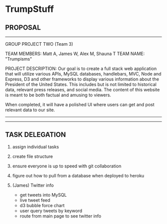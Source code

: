 # TrumpStuff

PROPOSAL 
----------------------------------------------------------------------------------------------------------------------------
----------------------------------------------------------------------------------------------------------------------------

GROUP PROJECT TWO (Team 3)


TEAM MEMBERS: Matt A, James W, Alex M, Shauna T
TEAM NAME: "Trumpisms"

PROJECT DESCRIPTION:
Our goal is to create a full stack web application that will utilize various APIs, MySQL databases, handlebars, MVC, Node and Express, D3 and other frameworks to display various information about the President of the United States. This includes but is not limited to historical data, relevant press releases, and social media. The content of this website is meant to be both factual and amusing to viewers.
 

When completed, it will have a polished UI where users can get and post relevant data to our site.

----------------------------------------------------------------------------------------------------------------------------
----------------------------------------------------------------------------------------------------------------------------


TASK DELEGATION
----------------

1) assign individual tasks

2) create file structure

3) ensure everyone is up to speed with git collaboration

4) figure out how to pull from a database when deployed to heroku

5) (James) Twitter info
	- get tweets into MySQL
	- live tweet feed
	- d3 bubble force chart
	- user query tweets by keyword
	- route from main page to see twitter info